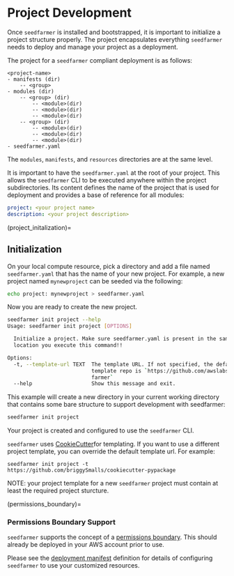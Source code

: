 # Project Development

Once `seedfarmer` is installed and bootstrapped, it is important to initialize a project structure properly.  The project encapsulates everything `seedfarmer` needs to deploy and manage your project as a deployment.

The project for a `seedfarmer` compliant deployment is as follows:

```
<project-name>
- manifests (dir)
    -- <group>
- modules (dir)
    -- <group> (dir)
        -- <module>(dir)
        -- <module>(dir)
        -- <module>(dir)
    -- <group> (dir)
        -- <module>(dir)
        -- <module>(dir)
        -- <module>(dir)
- seedfarmer.yaml
```
The `modules`, `manifests`, and `resources` directories are at the same level. 


It is important to have the ```seedfarmer.yaml``` at the root of your project.  This allows the `seedfarmer` CLI to be executed anywhere within the project subdirectories.  Its content defines the name of the project that is used for deployment and provides a base of reference for all modules:
```yaml
project: <your project name>
description: <your project description>
```

(project_initalization)=
## Initialization
On your local compute resource, pick a directory and add a file named `seedfarmer.yaml` that has the name of your new project.  For example, a new project named `mynewproject` can be seeded via the following:
```bash
echo project: mynewproject > seedfarmer.yaml
```


Now you are ready to create the new project.  

```bash
seedfarmer init project --help
Usage: seedfarmer init project [OPTIONS]

  Initialize a project. Make sure seedfarmer.yaml is present in the same
  location you execute this command!!

Options:
  -t, --template-url TEXT  The template URL. If not specified, the default
                           template repo is `https://github.com/awslabs/seed-
                           farmer`
  --help                   Show this message and exit.
```
This example will create a new directory in your current working directory that contains some bare structure to support development with seedfarmer:

```bash
seedfarmer init project
```
Your project is created and configured to use the `seedfarmer` CLI.

`seedfarmer` uses [CookieCutter](cookiecutter.md)for templating.
If you want to use a different project template, you can override the default template url. For example:
```
seedfarmer init project -t https://github.com/briggySmalls/cookiecutter-pypackage
```
NOTE: your project template for a new `seedfarmer` project must contain at least the required project sturcture.



(permissions_boundary)=
### Permissions Boundary Support
`seedfarmer` supports the concept of a [permissions boundary](https://docs.aws.amazon.com/IAM/latest/UserGuide/access_policies_boundaries.html).  This should already be deployed in your AWS account prior to use.


Please see the [deployment manifest](deployment_manifest) definition for details of configuring `seedfarmer` to use your customized resources.
